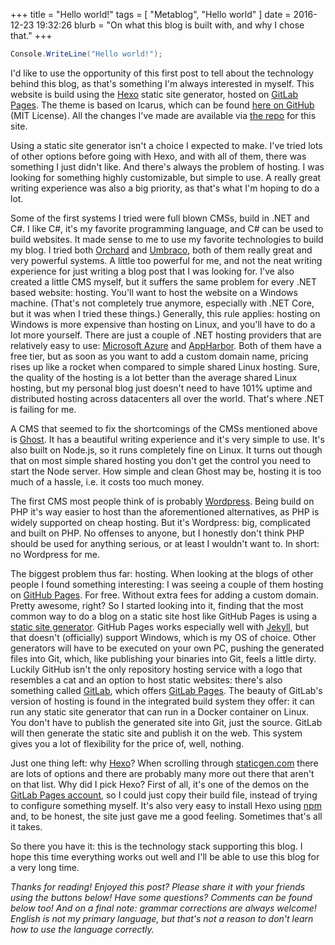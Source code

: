 +++
title = "Hello world!"
tags = [ "Metablog", "Hello world" ]
date = 2016-12-23 19:32:26
blurb = "On what this blog is built with, and why I chose that."
+++


```csharp
Console.WriteLine("Hello world!");
```

I'd like to use the opportunity of this first post to tell about the technology behind this blog, as that's something I'm always interested in myself. This website is build using the [Hexo](https://hexo.io/) static site generator, hosted on [GitLab Pages](https://pages.gitlab.io/). The theme is based on Icarus, which can be found [here on GitHub](https://github.com/ppoffice/hexo-theme-icarus) (MIT License). All the changes I've made are available via [the repo](https://gitlab.com/arthurrump/arthurrump.gitlab.io) for this site.

Using a static site generator isn't a choice I expected to make. I've tried lots of other options before going with Hexo, and with all of them, there was something I just didn't like. And there's always the problem of hosting. I was looking for something highly customizable, but simple to use. A really great writing experience was also a big priority, as that's what I'm hoping to do a lot.

Some of the first systems I tried were full blown CMSs, build in .NET and C#. I like C#, it's my favorite programming language, and C# can be used to build websites. It made sense to me to use my favorite technologies to build my blog. I tried both [Orchard](http://www.orchardproject.net/) and [Umbraco](http://umbraco.com/), both of them really great and very powerful systems. A little too powerful for me, and not the neat writing experience for just writing a blog post that I was looking for. I've also created a little CMS myself, but it suffers the same problem for every .NET based website: hosting. You'll want to host the website on a Windows machine. (That's not completely true anymore, especially with .NET Core, but it was when I tried these things.) Generally, this rule applies: hosting on Windows is more expensive than hosting on Linux, and you'll have to do a lot more yourself. There are just a couple of .NET hosting providers that are relatively easy to use: [Microsoft Azure](https://azure.microsoft.com) and [AppHarbor](https://appharbor.com/). Both of them have a free tier, but as soon as you want to add a custom domain name, pricing rises up like a rocket when compared to simple shared Linux hosting. Sure, the quality of the hosting is a lot better than the average shared Linux hosting, but my personal blog just doesn't need to have 101% uptime and distributed hosting across datacenters all over the world. That's where .NET is failing for me.

A CMS that seemed to fix the shortcomings of the CMSs mentioned above is [Ghost](https://ghost.org/). It has a beautiful writing experience and it's very simple to use. It's also built on Node.js, so it runs completely fine on Linux. It turns out though that on most simple shared hosting you don't get the control you need to start the Node server. How simple and clean Ghost may be, hosting it is too much of a hassle, i.e. it costs too much money.

The first CMS most people think of is probably [Wordpress](https://wordpress.org/). Being build on PHP it's way easier to host than the aforementioned alternatives, as PHP is widely supported on cheap hosting. But it's Wordpress: big, complicated and built on PHP. No offenses to anyone, but I honestly don't think PHP should be used for anything serious, or at least I wouldn't want to. In short: no Wordpress for me.

The biggest problem thus far: hosting. When looking at the blogs of other people I found something interesting: I was seeing a couple of them hosting on [GitHub Pages](https://pages.github.com/). For free. Without extra fees for adding a custom domain. Pretty awesome, right? So I started looking into it, finding that the most common way to do a blog on a static site host like GitHub Pages is using a [static site generator](http://www.staticgen.com/). GitHub Pages works especially well with [Jekyll](http://jekyllrb.com/), but that doesn't (officially) support Windows, which is my OS of choice. Other generators will have to be executed on your own PC, pushing the generated files into Git, which, like publishing your binaries into Git, feels a little dirty. Luckily GitHub isn't the only repository hosting service with a logo that resembles a cat and an option to host static websites: there's also something called [GitLab](https://gitlab.com/), which offers [GitLab Pages](https://pages.gitlab.io/). The beauty of GitLab's version of hosting is found in the integrated build system they offer: it can run any static site generator that can run in a Docker container on Linux. You don't have to publish the generated site into Git, just the source. GitLab will then generate the static site and publish it on the web. This system gives you a lot of flexibility for the price of, well, nothing.

Just one thing left: why [Hexo](https://hexo.io/)? When scrolling through [staticgen.com](http://www.staticgen.com/) there are lots of options and there are probably many more out there that aren't on that list. Why did I pick Hexo? First of all, it's one of the demos on the [GitLab Pages account](https://gitlab.com/pages), so I could just copy their build file, instead of trying to configure something myself. It's also very easy to install Hexo using [npm](https://www.npmjs.com/) and, to be honest, the site just gave me a good feeling. Sometimes that's all it takes.

So there you have it: this is the technology stack supporting this blog. I hope this time everything works out well and I'll be able to use this blog for a very long time.

*Thanks for reading! Enjoyed this post? Please share it with your friends using the buttons below! Have some questions? Comments can be found below too! And on a final note: grammar corrections are always welcome! English is not my primary language, but that's not a reason to don't learn how to use the language correctly.*